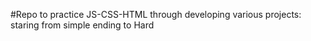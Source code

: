 #Repo to practice JS-CSS-HTML through developing various projects: staring from simple ending to Hard 


